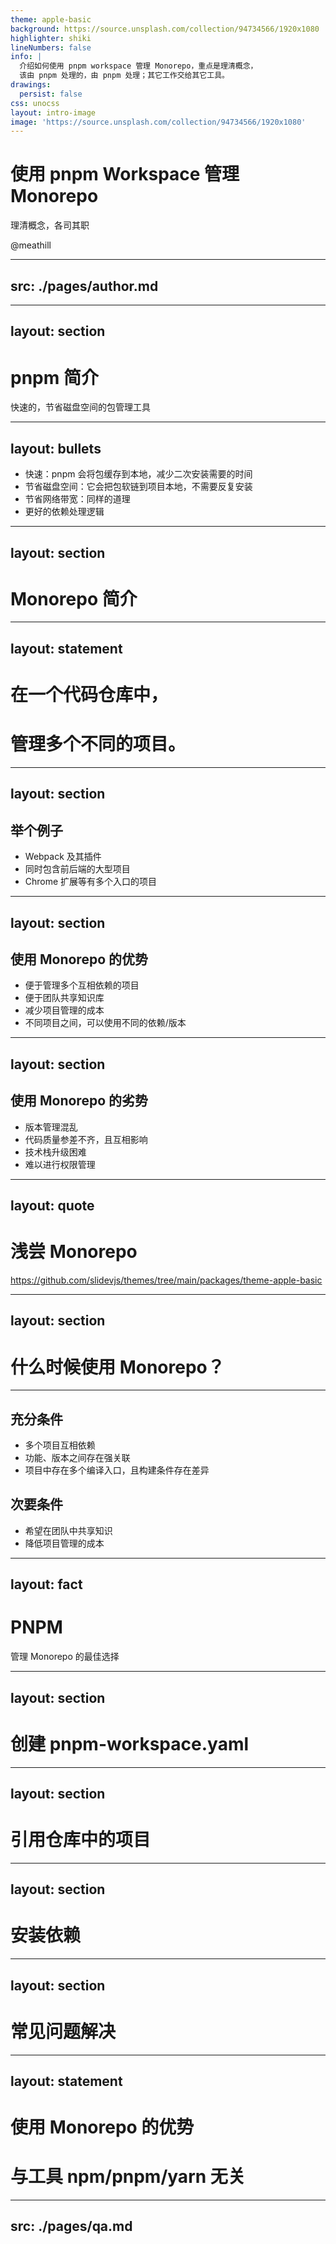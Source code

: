 ```yaml
---
theme: apple-basic
background: https://source.unsplash.com/collection/94734566/1920x1080
highlighter: shiki
lineNumbers: false
info: |
  介绍如何使用 pnpm workspace 管理 Monorepo，重点是理清概念，
  该由 pnpm 处理的，由 pnpm 处理；其它工作交给其它工具。
drawings:
  persist: false
css: unocss
layout: intro-image
image: 'https://source.unsplash.com/collection/94734566/1920x1080'
---
```


# 使用 pnpm Workspace 管理 Monorepo 

理清概念，各司其职

<div>
  <span @click="$slidev.nav.next" class="px-2 py-1 rounded cursor-pointer" hover="bg-white bg-opacity-10">
    @meathill
  </span>
</div>

<div class="abs-br m-6 flex gap-2">
  <a href="https://github.com/meathill/my-workshop" target="_blank" alt="GitHub"
    class="text-xl icon-btn opacity-50 !border-none !hover:text-white">
    <carbon-logo-github />
  </a>
</div>

---
src: ./pages/author.md
---

---
layout: section
---

pnpm 简介
======

快速的，节省磁盘空间的包管理工具

---
layout: bullets
---

* 快速：pnpm 会将包缓存到本地，减少二次安装需要的时间
* 节省磁盘空间：它会把包软链到项目本地，不需要反复安装
* 节省网络带宽：同样的道理
* 更好的依赖处理逻辑

---
layout: section
---

Monorepo 简介
======

---
layout: statement
---

# 在一个代码仓库中，
# 管理多个不同的项目。

---
layout: section
---

## 举个例子

- Webpack 及其插件
- 同时包含前后端的大型项目
- Chrome 扩展等有多个入口的项目

---
layout: section
---

## 使用 Monorepo 的优势

- 便于管理多个互相依赖的项目
- 便于团队共享知识库
- 减少项目管理的成本
- 不同项目之间，可以使用不同的依赖/版本

---
layout: section
---

## 使用 Monorepo 的劣势

- 版本管理混乱
- 代码质量参差不齐，且互相影响
- 技术栈升级困难
- 难以进行权限管理

---
layout: quote
---

浅尝 Monorepo
========
https://github.com/slidevjs/themes/tree/main/packages/theme-apple-basic

---
layout: section
---

# 什么时候使用 Monorepo？

---

## 充分条件

- 多个项目互相依赖
- 功能、版本之间存在强关联
- 项目中存在多个编译入口，且构建条件存在差异

## 次要条件

- 希望在团队中共享知识
- 降低项目管理的成本

---
layout: fact
---

# PNPM
管理 Monorepo 的最佳选择

---
layout: section
---

# 创建 pnpm-workspace.yaml

---
layout: section
---

# 引用仓库中的项目

---
layout: section
---

# 安装依赖

---
layout: section
---

# 常见问题解决

---
layout: statement
---

# 使用 Monorepo 的优势
# 与工具 npm/pnpm/yarn 无关

---
src: ./pages/qa.md
---
